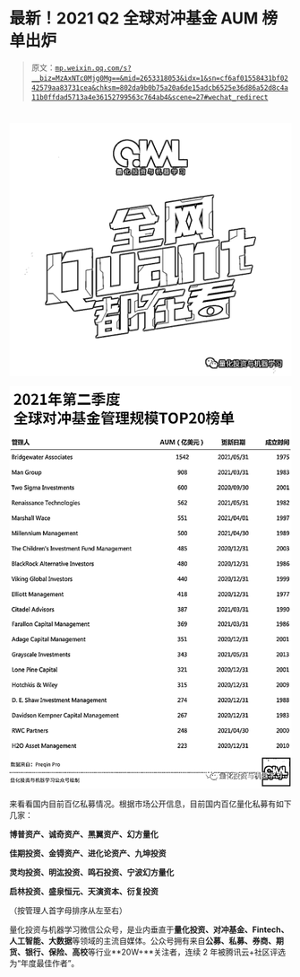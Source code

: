 # 最新！2021 Q2 全球对冲基金 AUM 榜单出炉

> 原文：[`mp.weixin.qq.com/s?__biz=MzAxNTc0Mjg0Mg==&mid=2653318053&idx=1&sn=cf6af01558431bf0242579aa83731cea&chksm=802da9b0b75a20a6de15adcb6525e36d86a52d8c4a11b0ffdad5713a4e36152799563c764ab4&scene=27#wechat_redirect`](http://mp.weixin.qq.com/s?__biz=MzAxNTc0Mjg0Mg==&mid=2653318053&idx=1&sn=cf6af01558431bf0242579aa83731cea&chksm=802da9b0b75a20a6de15adcb6525e36d86a52d8c4a11b0ffdad5713a4e36152799563c764ab4&scene=27#wechat_redirect)

# 

![](img/817c601fc026ccfe2ee840069c1e016b.png)

![](img/33f21067ed0c65df3108f7deccecf21d.png)

来看看国内目前百亿私募情况。根据市场公开信息，目前国内百亿量化私募有如下几家：

**博普资产、诚奇资产、黑翼资产、幻方量化**

**佳期投资、金锝资产、进化论资产、九坤投资**

**灵均投资、明汯投资、鸣石投资、宁波幻方量化**

**启林投资、盛泉恒元、天演资本、衍复投资**

（按管理人首字母排序从左至右）

量化投资与机器学习微信公众号，是业内垂直于**量化投资、对冲基金、Fintech、人工智能、大数据**等领域的主流自媒体。公众号拥有来自**公募、私募、券商、期货、银行、保险、高校**等行业**20W+**关注者，连续 2 年被腾讯云+社区评选为“年度最佳作者”。